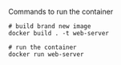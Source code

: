Commands to run the container
```
# build brand new image
docker build . -t web-server

# run the container
docker run web-server
```